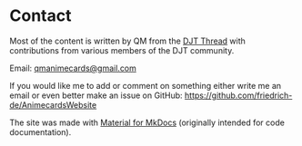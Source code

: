 # Contact

Most of the content is written by QM from the [DJT Thread](https://boards.4channel.org/jp/catalog#s=djt "4chan DJT Thread") with contributions from various members of the DJT community. 

Email: <qmanimecards@gmail.com>

If you would like me to add or comment on something either write me an email or even better make an issue on GitHub: https://github.com/friedrich-de/AnimecardsWebsite

The site was made with [Material for MkDocs](https://squidfunk.github.io/mkdocs-material/ "Material for MkDocs website") (originally intended for code documentation).